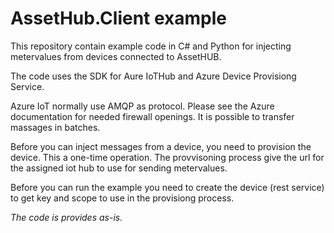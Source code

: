 # AssetHub.Client example

This repository contain example code in C# and Python for injecting metervalues from devices connected to AssetHUB.

The code uses the SDK for Aure IoTHub and Azure Device Provisiong Service.  

Azure IoT normally use AMQP as protocol. Please see the Azure documentation for needed firewall openings. It is possible to transfer massages in batches.

Before you can inject messages from a device, you need to provision the device. This a one-time operation. The provvisoning process give the url for the assigned iot hub to use for sending metervalues.   

Before you can run the example you need to create the device (rest service) to get key and scope to use in the provisiong process.  

*The code is provides as-is.* 